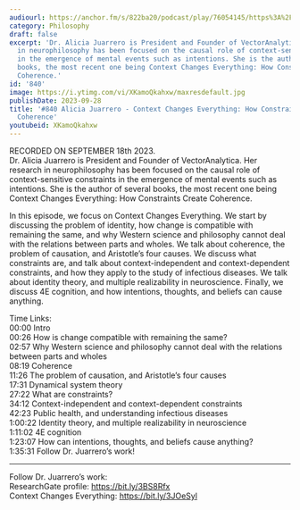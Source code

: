 ```yaml
---
audiourl: https://anchor.fm/s/822ba20/podcast/play/76054145/https%3A%2F%2Fd3ctxlq1ktw2nl.cloudfront.net%2Fstaging%2F2023-8-18%2Fc7aca338-cc86-bd75-6c5e-573c5354a47f.m4a
category: Philosophy
draft: false
excerpt: 'Dr. Alicia Juarrero is President and Founder of VectorAnalytica. Her research
  in neurophilosophy has been focused on the causal role of context-sensitive constraints
  in the emergence of mental events such as intentions. She is the author of several
  books, the most recent one being Context Changes Everything: How Constraints Create
  Coherence.'
id: '840'
image: https://i.ytimg.com/vi/XKamoQkahxw/maxresdefault.jpg
publishDate: 2023-09-28
title: '#840 Alicia Juarrero - Context Changes Everything: How Constraints Create
  Coherence'
youtubeid: XKamoQkahxw
---
```

<div class="timelinks">

RECORDED ON SEPTEMBER 18th 2023.  
Dr. Alicia Juarrero is President and Founder of VectorAnalytica. Her research in neurophilosophy has been focused on the causal role of context-sensitive constraints in the emergence of mental events such as intentions. She is the author of several books, the most recent one being Context Changes Everything: How Constraints Create Coherence.

In this episode, we focus on Context Changes Everything. We start by discussing the problem of identity, how change is compatible with remaining the same, and why Western science and philosophy cannot deal with the relations between parts and wholes. We talk about coherence, the problem of causation, and Aristotle’s four causes. We discuss what constraints are, and talk about context-independent and context-dependent constraints, and how they apply to the study of infectious diseases. We talk about identity theory, and multiple realizability in neuroscience. Finally, we discuss 4E cognition, and how intentions, thoughts, and beliefs can cause anything.

Time Links:  
<time>00:00</time> Intro  
<time>00:26</time> How is change compatible with remaining the same?  
<time>02:57</time> Why Western science and philosophy cannot deal with the relations between parts and wholes  
<time>08:19</time> Coherence  
<time>11:26</time> The problem of causation, and Aristotle’s four causes  
<time>17:31</time> Dynamical system theory  
<time>27:22</time> What are constraints?  
<time>34:12</time> Context-independent and context-dependent constraints  
<time>42:23</time> Public health, and understanding infectious diseases  
<time>1:00:22</time> Identity theory, and multiple realizability in neuroscience  
<time>1:11:02</time> 4E cognition  
<time>1:23:07</time> How can intentions, thoughts, and beliefs cause anything?  
<time>1:35:31</time> Follow Dr. Juarrero’s work!

---

Follow Dr. Juarrero’s work:  
ResearchGate profile: https://bit.ly/3BS8Rfx  
Context Changes Everything: https://bit.ly/3JOeSyl
</div>

